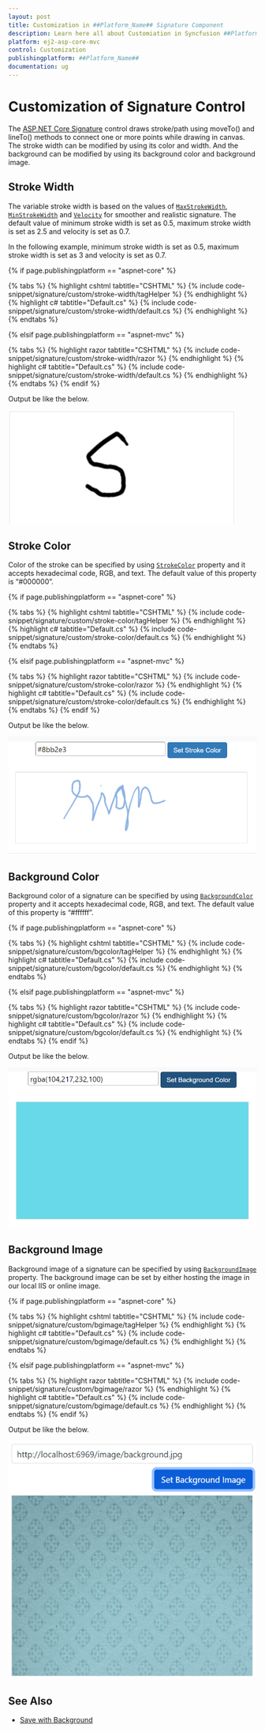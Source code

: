 ```yaml
---
layout: post
title: Customization in ##Platform_Name## Signature Component
description: Learn here all about Customiation in Syncfusion ##Platform_Name## Signature component of Syncfusion Essential JS 2 and more.
platform: ej2-asp-core-mvc
control: Customization
publishingplatform: ##Platform_Name##
documentation: ug
---
```


# Customization of Signature Control

The [ASP.NET Core Signature](https://www.syncfusion.com/aspnet-core-ui-controls/signature) control draws stroke/path using moveTo() and lineTo() methods to connect one or more points while drawing in canvas. The stroke width can be modified by using its color and width. And the background can be modified by using its background color and background image.

## Stroke Width

The variable stroke width is based on the values of [`MaxStrokeWidth`](https://help.syncfusion.com/cr/aspnetcore-js2/Syncfusion.EJ2.Inputs.Signature.html#Syncfusion_EJ2_Inputs_Signature_MaxStrokeWidth), [`MinStrokeWidth`](https://help.syncfusion.com/cr/aspnetcore-js2/Syncfusion.EJ2.Inputs.Signature.html#Syncfusion_EJ2_Inputs_Signature_MinStrokeWidth) and [`Velocity`](https://help.syncfusion.com/cr/aspnetcore-js2/Syncfusion.EJ2.Inputs.Signature.html#Syncfusion_EJ2_Inputs_Signature_Velocity) for smoother and realistic signature. The default value of minimum stroke width is set as 0.5, maximum stroke width is set as 2.5 and velocity is set as 0.7.

In the following example, minimum stroke width is set as 0.5, maximum stroke width is set as 3 and velocity is set as 0.7.

{% if page.publishingplatform == "aspnet-core" %}

{% tabs %}
{% highlight cshtml tabtitle="CSHTML" %}
{% include code-snippet/signature/custom/stroke-width/tagHelper %}
{% endhighlight %}
{% highlight c# tabtitle="Default.cs" %}
{% include code-snippet/signature/custom/stroke-width/default.cs %}
{% endhighlight %}
{% endtabs %}

{% elsif page.publishingplatform == "aspnet-mvc" %}

{% tabs %}
{% highlight razor tabtitle="CSHTML" %}
{% include code-snippet/signature/custom/stroke-width/razor %}
{% endhighlight %}
{% highlight c# tabtitle="Default.cs" %}
{% include code-snippet/signature/custom/stroke-width/default.cs %}
{% endhighlight %}
{% endtabs %}
{% endif %}

Output be like the below.

![Signature Sample](./images/stroke-width.PNG)

## Stroke Color

Color of the stroke can be specified by using [`StrokeColor`](https://help.syncfusion.com/cr/aspnetcore-js2/Syncfusion.EJ2.Inputs.Signature.html#Syncfusion_EJ2_Inputs_Signature_StrokeColor) property and it accepts hexadecimal code, RGB, and text. The default value of this property is “#000000”.

{% if page.publishingplatform == "aspnet-core" %}

{% tabs %}
{% highlight cshtml tabtitle="CSHTML" %}
{% include code-snippet/signature/custom/stroke-color/tagHelper %}
{% endhighlight %}
{% highlight c# tabtitle="Default.cs" %}
{% include code-snippet/signature/custom/stroke-color/default.cs %}
{% endhighlight %}
{% endtabs %}

{% elsif page.publishingplatform == "aspnet-mvc" %}

{% tabs %}
{% highlight razor tabtitle="CSHTML" %}
{% include code-snippet/signature/custom/stroke-color/razor %}
{% endhighlight %}
{% highlight c# tabtitle="Default.cs" %}
{% include code-snippet/signature/custom/stroke-color/default.cs %}
{% endhighlight %}
{% endtabs %}
{% endif %}

Output be like the below.

![Signature Sample](./images/stroke-color.PNG)

## Background Color

Background color of a signature can be specified by using [`BackgroundColor`](https://help.syncfusion.com/cr/aspnetcore-js2/Syncfusion.EJ2.Inputs.Signature.html#Syncfusion_EJ2_Inputs_Signature_BackgroundColor) property and it accepts hexadecimal code, RGB, and text. The default value of this property is “#ffffff”.

{% if page.publishingplatform == "aspnet-core" %}

{% tabs %}
{% highlight cshtml tabtitle="CSHTML" %}
{% include code-snippet/signature/custom/bgcolor/tagHelper %}
{% endhighlight %}
{% highlight c# tabtitle="Default.cs" %}
{% include code-snippet/signature/custom/bgcolor/default.cs %}
{% endhighlight %}
{% endtabs %}

{% elsif page.publishingplatform == "aspnet-mvc" %}

{% tabs %}
{% highlight razor tabtitle="CSHTML" %}
{% include code-snippet/signature/custom/bgcolor/razor %}
{% endhighlight %}
{% highlight c# tabtitle="Default.cs" %}
{% include code-snippet/signature/custom/bgcolor/default.cs %}
{% endhighlight %}
{% endtabs %}
{% endif %}

Output be like the below.

![Signature Sample](./images/bgcolor.PNG)

## Background Image

Background image of a signature can be specified by using [`BackgroundImage`](https://help.syncfusion.com/cr/aspnetcore-js2/Syncfusion.EJ2.Inputs.Signature.html#Syncfusion_EJ2_Inputs_Signature_BackgroundImage) property. The background image can be set by either hosting the image in our local IIS or online image.

{% if page.publishingplatform == "aspnet-core" %}

{% tabs %}
{% highlight cshtml tabtitle="CSHTML" %}
{% include code-snippet/signature/custom/bgimage/tagHelper %}
{% endhighlight %}
{% highlight c# tabtitle="Default.cs" %}
{% include code-snippet/signature/custom/bgimage/default.cs %}
{% endhighlight %}
{% endtabs %}

{% elsif page.publishingplatform == "aspnet-mvc" %}

{% tabs %}
{% highlight razor tabtitle="CSHTML" %}
{% include code-snippet/signature/custom/bgimage/razor %}
{% endhighlight %}
{% highlight c# tabtitle="Default.cs" %}
{% include code-snippet/signature/custom/bgimage/default.cs %}
{% endhighlight %}
{% endtabs %}
{% endif %}

Output be like the below.

![Signature Sample](./images/bg-image.PNG)

## See Also

* [Save with Background](./open-save#save-with-background)